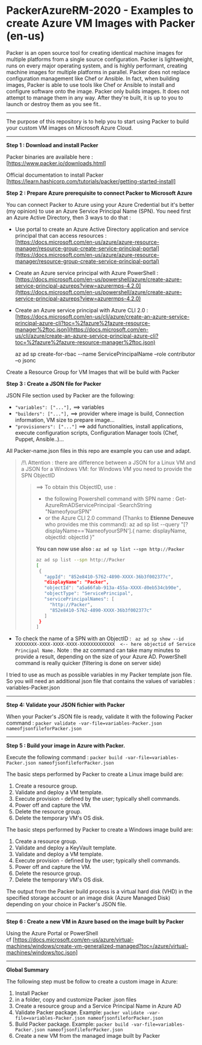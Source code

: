 # PackerAzureRM-2020 - Examples to create Azure VM Images with Packer (en-us) 

Packer is an open source tool for creating identical machine images for multiple platforms from a single source configuration. Packer is lightweight, runs on every major operating system, and is highly performant, creating machine images for multiple platforms in parallel. Packer does not replace configuration management like Chef or Ansible. In fact, when building images, Packer is able to use tools like Chef or Ansible to install and configure software onto the image. Packer only builds images. It does not attempt to manage them in any way. After they're built, it is up to you to launch or destroy them as you see fit..


---------------------------------------------------------------------------------------------------------
The purpose of this repository is to help you to start using Packer to build your custom VM images on Microsoft Azure Cloud.

--------------------------------------------------------------------------------------------------------

**Step 1 : Download and install Packer**

Packer binaries are available here  : </br>[https://www.packer.io/downloads.html]

Official documentation to install Packer </br> [https://learn.hashicorp.com/tutorials/packer/getting-started-install] 

**Step 2 : Prepare Azure prerequisite to connect Packer to Microsoft Azure**

You can connect Packer to Azure using your Azure Credential but it's better (my opinion) to use an Azure Service Principal Name (SPN).
You need first an Azure Active Directory, then 3 ways to do that : 
- Use portal to create an Azure Active Directory application and service principal that can access resources : </br>[https://docs.microsoft.com/en-us/azure/azure-resource-manager/resource-group-create-service-principal-portal](https://docs.microsoft.com/en-us/azure/azure-resource-manager/resource-group-create-service-principal-portal)
- Create an Azure service principal with Azure PowerShell : </br>
[https://docs.microsoft.com/en-us/powershell/azure/create-azure-service-principal-azureps?view=azurermps-4.2.0](https://docs.microsoft.com/en-us/powershell/azure/create-azure-service-principal-azureps?view=azurermps-4.2.0)
- Create an Azure service principal with Azure CLI 2.0 : </br>[https://docs.microsoft.com/en-us/cli/azure/create-an-azure-service-principal-azure-cli?toc=%2fazure%2fazure-resource-manager%2ftoc.json](https://docs.microsoft.com/en-us/cli/azure/create-an-azure-service-principal-azure-cli?toc=%2fazure%2fazure-resource-manager%2ftoc.json)

     az ad sp create-for-rbac --name ServicePrincipalName –role contributor –o jsonc

Create a Resource Group for VM Images that will be build with Packer

**Step 3 : Create a JSON file for Packer**

JSON File section used by Packer are the following: 
- ``"variables": ["..."],``        ==> variables
- ``"builders": ["..."],``         ==> provider where image is build, Connection information, VM size to prepare image...
- ``"provisioners": ["..."]``      ==> add functionalities, install applications, execute configuration scripts, Configuration Manager tools (Chef, Puppet, Ansible..)...

All Packer-name.json files in this repo are example you can use and adapt.

>/!\ Attention : there are difference between a JSON for a Linux VM and a JSON for a Windows VM: for Windows VM you need to provide the SPN ObjectID 
>>==> To obtain this ObjectID, use :
>>- the following Powershell command with SPN name : Get-AzureRmADServicePrincipal -SearchString "NameofyourSPN"
>>- or the Azure CLI 2.0 command (Thanks to **Etienne Deneuve** who provides me this command):
>>az ad sp list --query "[?displayName=='NameofyourSPN'].{ name: displayName, objectId: objectId }" <br/>
>>
>> **You can now use also : ``az ad sp list --spn http://Packer``**
>>```Bash
>>az ad sp list --spn http://Packer
>>[
>>  {
>>    "appId": "852e8410-5762-4890-XXXX-36b3f002377c",
>>    "displayName": "Packer",
>>    "objectId": "a5a66fab-913a-455a-XXXX-d0eb534cb90e",
>>    "objectType": "ServicePrincipal",
>>    "servicePrincipalNames": [
>>      "http://Packer",
>>      "852e8410-5762-4890-XXXX-36b3f002377c"
>>    ]
>>  }
>>]
>>```
- To check the name of a SPN with an ObjectID : `` az ad sp show --id XXXXXXXX-XXXX-XXXX-XXXX-XXXXXXXXXXXXX  <-- here objectid of Service Principal Name.`` Note : the az command can take many minutes to provide a result, depending on the size of your Azure AD. PowerShell command is really quicker (filtering is done on server side)

I tried to use as much as possible variables in my Packer template json file. So you will need an additional json file that contains the values of variables : variables-Packer.json

---------------------------------------------------------------------------------------------------------

**Step 4: Validate your JSON fichier with Packer**

When your Packer's JSON file is ready, validate it with the following Packer command : 
``packer validate -var-file=variables-Packer.json nameofjsonfileforPacker.json ``

---------------------------------------------------------------------------------------------------------
**Step 5 : Build your image in Azure with Packer.**

Execute the following command : ``packer build -var-file=variables-Packer.json nameofjsonfileforPacker.json``

The basic steps performed by Packer to create a Linux image build are:
1. Create a resource group.
1. Validate and deploy a VM template.
1. Execute provision - defined by the user; typically shell commands.
1. Power off and capture the VM.
1. Delete the resource group.
1. Delete the temporary VM's OS disk.

The basic steps performed by Packer to create a Windows image build are:
1. Create a resource group.
1. Validate and deploy a KeyVault template.
1. Validate and deploy a VM template.
1. Execute provision - defined by the user; typically shell commands.
1. Power off and capture the VM.
1. Delete the resource group.
1. Delete the temporary VM's OS disk.

The output from the Packer build process is a virtual hard disk (VHD) in the specified storage account or an image disk (Azure Managed Disk) depending on your choice in Packer's JSON file. 

---------------------------------------------------------------------------------------------------------
**Step 6 : Create a new VM in Azure based on the image built by Packer**

Using the Azure Portal or PowerShell  </br> 
cf [https://docs.microsoft.com/en-us/azure/virtual-machines/windows/create-vm-generalized-managed?toc=/azure/virtual-machines/windows/toc.json] 


---------------------------------------------------------------------------------------------------------
**Global Summary** 

The following step must be follow to create a custom image in Azure:
1. Install Packer
1. in a folder, copy and customize Packer .json files
1. Create a resource group and a Service Principal Name in Azure AD
1. Validate Packer package. Example: ``packer validate -var-file=variables-Packer.json nameofjsonfileforPacker.json``
1. Build Packer package. Example: ``packer build -var-file=variables-Packer.json nameofjsonfileforPacker.json``
1. Create a new VM from the managed image built by Packer
